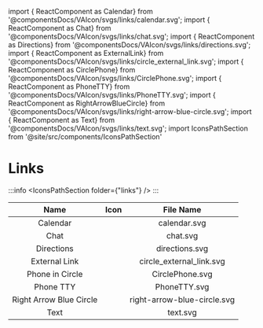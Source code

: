 import { ReactComponent as Calendar} from '@componentsDocs/VAIcon/svgs/links/calendar.svg';
import { ReactComponent as Chat} from '@componentsDocs/VAIcon/svgs/links/chat.svg';
import { ReactComponent as Directions} from '@componentsDocs/VAIcon/svgs/links/directions.svg';
import { ReactComponent as ExternalLink} from '@componentsDocs/VAIcon/svgs/links/circle_external_link.svg';
import { ReactComponent as CirclePhone} from '@componentsDocs/VAIcon/svgs/links/CirclePhone.svg';
import { ReactComponent as PhoneTTY} from '@componentsDocs/VAIcon/svgs/links/PhoneTTY.svg';
import { ReactComponent as RightArrowBlueCircle} from '@componentsDocs/VAIcon/svgs/links/right-arrow-blue-circle.svg';
import { ReactComponent as Text} from '@componentsDocs/VAIcon/svgs/links/text.svg';
import IconsPathSection from '@site/src/components/IconsPathSection'

# Links

:::info
<IconsPathSection folder={"links"} />
:::


Name | Icon | File Name 
:---: | :---: | :---: 
Calendar | <Calendar  className="linkIcons"/> | calendar.svg
Chat | <Chat  className="linkIcons"/> | chat.svg
Directions | <Directions  className="linkIcons iconDirection"/> | directions.svg
External Link | <ExternalLink  className="icons"/> | circle_external_link.svg
Phone in Circle | <CirclePhone  className="linkIcons"/> | CirclePhone.svg
Phone TTY | <PhoneTTY  className="linkIcons"/> | PhoneTTY.svg
Right Arrow Blue Circle | <RightArrowBlueCircle  className="linkIcons"/> | right-arrow-blue-circle.svg
Text | <Text  className="linkIcons"/> | text.svg

